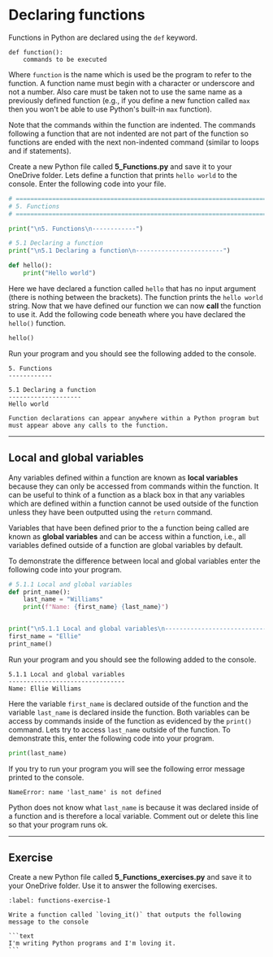 # Declaring functions

Functions in Python are declared using the `def` keyword.

```text
def function():
    commands to be executed
```

Where `function` is the name which is used be the program to refer to the function. A function name must begin with a character or underscore and not a number. Also care must be taken not to use the same name as a previously defined function (e.g., if you define a new function called `max` then you won't be able to use Python's built-in `max` function).

Note that the commands within the function are indented. The commands following a function that are not indented are not part of the function so functions are ended with the next non-indented command (similar to loops and if statements).

Create a new Python file called **5_Functions.py** and save it to your OneDrive folder. Lets define a function that prints `hello world` to the console. Enter the following code into your file.

```python
# =============================================================================
# 5. Functions
# =============================================================================

print("\n5. Functions\n------------")

# 5.1 Declaring a function
print("\n5.1 Declaring a function\n------------------------")

def hello():
    print("Hello world")
```

Here we have declared a function called `hello` that has no input argument (there is nothing between the brackets). The function prints the `hello world` string. Now that we have defined our function we can now **call** the function to use it. Add the following code beneath where you have declared the `hello()` function.

```python
hello()
```

Run your program and you should see the following added to the console.

```text
5. Functions
------------

5.1 Declaring a function
--------------------
Hello world
```

```{important}
Function declarations can appear anywhere within a Python program but must appear above any calls to the function.
```

---

## Local and global variables

Any variables defined within a function are known as **local variables** because they can only be accessed from commands within the function. It can be useful to think of a function as a black box in that any variables which are defined within a function cannot be used outside of the function unless they have been outputted using the `return` command.

Variables that have been defined prior to the a function being called are known as **global variables** and can be access within a function, i.e., all variables defined outside of a function are global variables by default.

To demonstrate the difference between local and global variables enter the following code into your program.

```python
# 5.1.1 Local and global variables
def print_name():
    last_name = "Williams"
    print(f"Name: {first_name} {last_name}")


print("\n5.1.1 Local and global variables\n--------------------------------")
first_name = "Ellie"
print_name()
```

Run your program and you should see the following added to the console.

```text
5.1.1 Local and global variables
--------------------------------
Name: Ellie Williams
```

Here the variable `first_name` is declared outside of the function and the variable `last_name` is declared inside the function. Both variables can be access by commands inside of the function as evidenced by the `print()` command. Lets try to access `last_name` outside of the function. To demonstrate this, enter the following code into your program.

```python
print(last_name)
```

If you try to run your program you will see the following error message printed to the console.

```text
NameError: name 'last_name' is not defined
```

Python does not know what `last_name` is because it was declared inside of a function and is therefore a local variable. Comment out or delete this line so that your program runs ok.

---

## Exercise

Create a new Python file called **5_Functions_exercises.py** and save it to your OneDrive folder. Use it to answer the following exercises.

````{exercise}
:label: functions-exercise-1

Write a function called `loving_it()` that outputs the following message to the console

```text
I'm writing Python programs and I'm loving it.
```

````
